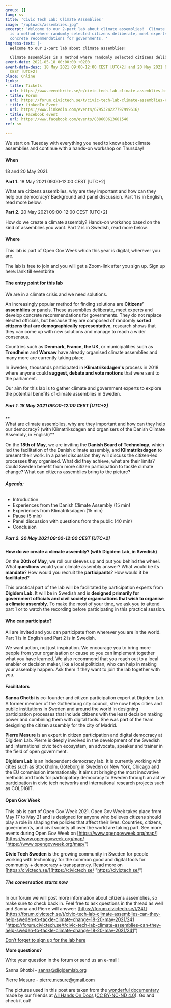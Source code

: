 ```yaml
---
group: []
lang: sv
title: 'Civic Tech Lab: Climate Assemblies'
image: "/uploads/assemblies.jpg"
excerpt: 'Welcome to our 2-part lab about climate assemblies!  Climate assemblies
  is a method where randomly selected citizens deliberate, meet experts and develop
  concrete recommendations for governments. '
ingress-text: |-
  Welcome to our 2-part lab about climate assemblies!

  Climate assemblies is a method where randomly selected citizens deliberate, meet experts and develop concrete recommendations for governments. They do not replace elected officials, but because they are composed of citizens from all walks of life, research shows that they can come up with new solutions and manage to reach a wider consensus.
event-date: 2021-05-18 00:00:00 +0200
event-date-desc: 18 May 2021 09:00-12:00 CEST [UTC+2] and 20 May 2021 09:00-12:00
  CEST [UTC+2]
place: Online
links:
- title: Tickets
  url: https://www.eventbrite.se/e/civic-tech-lab-climate-assemblies-biljetter-153446343143
- title: Forum
  url: https://forum.civictech.se/t/civic-tech-lab-climate-assemblies-can-they-help-sweden-to-tackle-climate-change-18-20-may-2021/241
- title: LinkedIn Event
  url: https://www.linkedin.com/events/6795324227797999616/
- title: Facebook event
  url: https://www.facebook.com/events/838600613681540
ref: sv

---
```

We start on Tuesday with everything you need to know about climate assemblies and continue with a hands-on workshop on Thursday!

#### **When**

18 and 20 May 2021.

**Part 1.** 18 May 2021 09:00-12:00 CEST \[UTC+2\]

What are citizens assemblies, why are they important and how can they help our democracy? Background and panel discussion. Part 1 is in English, read more below.

**Part 2.** 20 May 2021 09:00-12:00 CEST \[UTC+2\]

How do we create a climate assembly? Hands-on workshop based on the kind of assemblies you want. Part 2 is in Swedish, read more below.

#### **Where**

This lab is part of Open Gov Week which this year is digital, wherever you are.

The lab is free to join and you will get a Zoom-link after you sign up. Sign up here: länk till eventbrite

#### **The entry point for this lab**

We are in a climate crisis and we need solutions.

An increasingly popular method for finding solutions are **Citizens’ assemblies** or panels. These assemblies deliberate, meet experts and develop concrete recommendations for governments. They do not replace elected officials, but because they are composed of randomly **sorted citizens that are demographically representative**, research shows that they can come up with new solutions and manage to reach a wider consensus.

Countries such as **Denmark, France, the UK**, or municipalities such as **Trondheim** and **Warsaw** have already organised climate assemblies and many more are currently taking place.

In Sweden, thousands participated in **Klimatriksdagen's** process in 2018 where anyone could **suggest, debate and vote motions** that were sent to the parliament.

Our aim for this lab is to gather climate and government experts to explore the potential benefits of climate assemblies in Sweden.

##### **Part 1.** 18 May 2021 09:00-12:00 CEST \[UTC+2\]

\**  
What are climate assemblies, why are they important and how can they help our democracy? (with Klimatriksdagen and organisers of the Danish Climate Assembly, in English)**

On the **18th of May**, we are inviting the **Danish Board of Technology**, which led the facilitation of the Danish climate assembly, and **Klimatriksdagen** to present their work. In a panel discussion they will discuss the citizen-led processes they organised. What did they achieve, what are their limits? Could Sweden benefit from more citizen participation to tackle climate change? What can citizens assemblies bring to the picture?

###### **Agenda:**

* Introduction
* Experiences from the Danish Climate Assembly (15 min)
* Experiences from Klimatriksdagen (15 min)
* Pause (5 min)
* Panel discussion with questions from the public (40 min)
* Conclusion

##### **Part 2.** 20 May 2021 09:00-12:00 CEST \[UTC+2\]

**How do we create a climate assembly? (with Digidem Lab, in Swedish)**

On the **20th of May**, we roll our sleeves up and put you behind the wheel. What **questions** would your climate assembly answer? What would be its **mandate**? How would you recruit the **participants**? How would it be **facilitated**?

This practical part of the lab will be facilitated by participation experts from **Digidem Lab**. It will be in Swedish and is **designed primarily for government officials and civil society organisations that wish to organise a climate assembly.** To make the most of your time, we ask you to attend part 1 or to watch the recording before participating in this practical session.

#### **Who can participate?**

All are invited and you can participate from wherever you are in the world. Part 1 is in English and Part 2 is in Swedish.

We want action, not just inspiration. We encourage you to bring more people from your organisation or cause so you can implement together what you have learned. We also recommend that you reach out to a local enabler or decision maker, like a local politician, who can help in making your assembly happen. Ask them if they want to join the lab together with you.

#### **Facilitators**

**Sanna Ghotbi** is co-founder and citizen participation expert at Digidem Lab. A former member of the Gothenburg city council, she now helps cities and public institutions in Sweden and around the world in designing participation processes that include citizens with the least decision making power and combining them with digital tools. She was part of the team designing the citizen assembly for the city of Madrid.

**Pierre Mesure** is an expert in citizen participation and digital democracy at Digidem Lab. Pierre is deeply involved in the development of the Swedish and international civic tech ecosystem, an advocate, speaker and trainer in the field of open government.

**Digidem Lab** is an independent democracy lab. It is currently working with cities such as Stockholm, Göteborg in Sweden or New York, Chicago and the EU commission internationally. It aims at bringing the most innovative methods and tools for participatory democracy to Sweden through an active participation in civic tech networks and international research projects such as COLDIGIT.

#### **Open Gov Week**

This lab is part of Open Gov Week 2021. Open Gov Week takes place from May 17 to May 21 and is designed for anyone who believes citizens should play a role in shaping the policies that affect their lives. Countries, citizens, governments, and civil society all over the world are taking part. See more events during Open Gov Week on [https://www.opengovweek.org/map/](https://www.opengovweek.org/map/ "https://www.opengovweek.org/map/")

**Civic Tech Sweden** is the growing community in Sweden for people working with technology for the common good and digital tools for community + democracy + transparency. Read more on [https://civictech.se/](https://civictech.se/ "https://civictech.se/")

###### **The conversation starts now**

In our forum we will post more information about citizens assemblies, so make sure to check back in. Feel free to ask questions in the thread as well and Sanna and Pierre will answer: [https://forum.civictech.se/t/241](https://forum.civictech.se/t/civic-tech-lab-climate-assemblies-can-they-help-sweden-to-tackle-climate-change-18-20-may-2021/241 "https://forum.civictech.se/t/civic-tech-lab-climate-assemblies-can-they-help-sweden-to-tackle-climate-change-18-20-may-2021/241")

[Don’t forget to sign up for the lab here](https://www.eventbrite.se/e/civic-tech-lab-climate-assemblies-biljetter-153446343143)

**More questions?**

Write your question in the forum or send us an e-mail!

Sanna Ghotbi - sanna@digidemlab.org

Pierre Mesure - pierre.mesure@gmail.com

The pictures used in this post are taken from the [wonderful documentary](https://www.allhandsondoc.com/when-citizens-assemble) made by our friends at [All Hands On Docs](https://www.allhandsondoc.com) ([CC BY-NC-ND 4.0](https://creativecommons.org/licenses/by-nc-nd/4.0/)). Go and check it out!